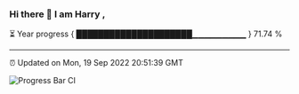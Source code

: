 ### Hi there 👋 I am Harry , 

⏳ Year progress { █████████████████████▁▁▁▁▁▁▁▁▁ } 71.74 %

---

⏰ Updated on Mon, 19 Sep 2022 20:51:39 GMT

![Progress Bar CI](https://github.com/duykhang68/duykhang68/workflows/Progress%20Bar%20CI/badge.svg)
